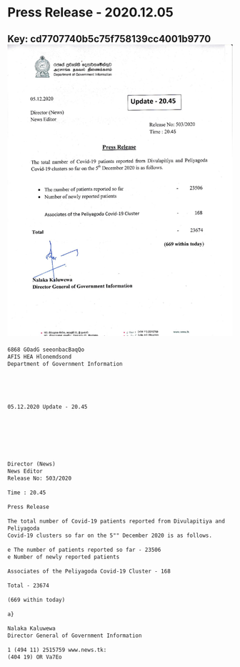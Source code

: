 # Press Release - 2020.12.05 
Key: cd7707740b5c75f758139cc4001b9770 
![img](img/cd7707740b5c75f758139cc4001b9770.jpg)
---
```
6868 GOadG seeonbacBaqQo
AFIS HEA Hlonemdsond
Department of Government Information

 

 

05.12.2020 Update - 20.45

 

 

 

Director (News)
News Editor
Release No: 503/2020

Time : 20.45

Press Release

The total number of Covid-19 patients reported from Divulapitiya and Peliyagoda
Covid-19 clusters so far on the 5"" December 2020 is as follows.

e The number of patients reported so far - 23506
e Number of newly reported patients

Associates of the Peliyagoda Covid-19 Cluster - 168

Total - 23674

(669 within today)

a}

Nalaka Kaluwewa
Director General of Government Information

1 (494 11) 2515759 www.news.tk:
(404 19) OR Va7Eo

   

```
